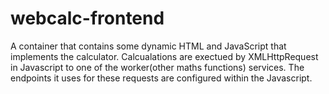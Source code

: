 # webcalc-frontend
A container that contains some dynamic HTML and JavaScript that implements the calculator.
Calcualations are exectued by XMLHttpRequest in Javascript to one of the worker(other maths functions) services.
The endpoints it uses for these requests are configured within the Javascript.
